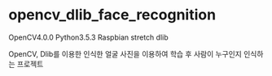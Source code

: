 # opencv_dlib_face_recognition

OpenCV4.0.0
Python3.5.3
Raspbian stretch
dlib

OpenCV, Dlib를 이용한 인식한 얼굴 사진을 이용하여 학습 후 사람이 누구인지 인식하는 프로젝트
